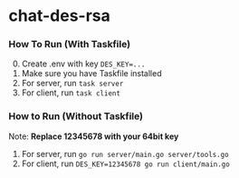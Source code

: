 # chat-des-rsa

### How To Run (With Taskfile)

0. Create .env with key `DES_KEY=...`
1. Make sure you have Taskfile installed
2. For server, run `task server`
3. For client, run `task client`

### How to Run (Without Taskfile)

Note: **Replace 12345678 with your 64bit key**

1. For server, run `go run server/main.go server/tools.go`
2. For client, run `DES_KEY=12345678 go run client/main.go`
